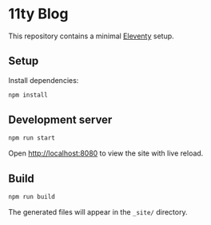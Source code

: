 # 11ty Blog

This repository contains a minimal [Eleventy](https://www.11ty.dev/) setup.

## Setup

Install dependencies:

```bash
npm install
```

## Development server

```bash
npm run start
```

Open <http://localhost:8080> to view the site with live reload.

## Build

```bash
npm run build
```

The generated files will appear in the `_site/` directory.
